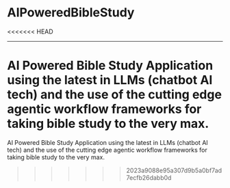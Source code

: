 # AIPoweredBibleStudy
<<<<<<< HEAD

---

AI Powered Bible Study Application using the latest in LLMs (chatbot AI tech) and the use of the cutting edge agentic workflow frameworks for taking bible study to the very max.
=======
AI Powered Bible Study Application using the latest in LLMs (chatbot AI tech) and the use of the cutting edge agentic workflow frameworks for taking bible study to the very max.
>>>>>>> 2023a9088e95a307d9b5a0bf7ad7ecfb26dabb0d
